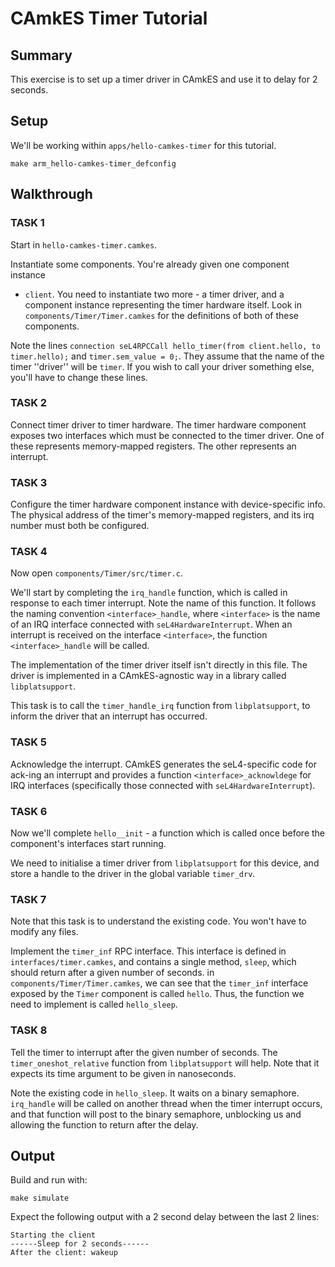 # CAmkES Timer Tutorial


## Summary


This exercise is to set up a timer driver in CAmkES and use it to delay
for 2 seconds.

## Setup


We'll be working within `apps/hello-camkes-timer` for this tutorial.

```
make arm_hello-camkes-timer_defconfig
```

## Walkthrough


### TASK 1


Start in `hello-camkes-timer.camkes`.

Instantiate some components. You're already given one component instance
- `client`. You need to instantiate two more - a timer driver, and a
component instance representing the timer hardware itself. Look in
`components/Timer/Timer.camkes` for the definitions of both of these
components.

Note the lines
`connection seL4RPCCall hello_timer(from client.hello, to timer.hello);`
and `timer.sem_value = 0;`. They assume that the name of the timer
''driver'' will be `timer`. If you wish to call your driver something
else, you'll have to change these lines.

### TASK 2


Connect timer driver to timer hardware. The timer hardware component
exposes two interfaces which must be connected to the timer driver. One
of these represents memory-mapped registers. The other represents an
interrupt.

### TASK 3


Configure the timer hardware component instance with device-specific
info. The physical address of the timer's memory-mapped registers, and
its irq number must both be configured.

### TASK 4


Now open `components/Timer/src/timer.c`.

We'll start by completing the `irq_handle` function, which is called in
response to each timer interrupt. Note the name of this function. It
follows the naming convention `<interface>_handle`, where
`<interface>` is the name of an IRQ interface connected with
`seL4HardwareInterrupt`. When an interrupt is received on the interface
`<interface>`, the function `<interface>_handle` will be
called.

The implementation of the timer driver itself isn't directly in this
file. The driver is implemented in a CAmkES-agnostic way in a library
called `libplatsupport`.

This task is to call the `timer_handle_irq` function from
`libplatsupport`, to inform the driver that an interrupt has occurred.

### TASK 5


Acknowledge the interrupt. CAmkES generates the seL4-specific code for
ack-ing an interrupt and provides a function
`<interface>_acknowldege` for IRQ interfaces (specifically those
connected with `seL4HardwareInterrupt`).

### TASK 6


Now we'll complete `hello__init` - a function which is called once
before the component's interfaces start running.

We need to initialise a timer driver from `libplatsupport` for this
device, and store a handle to the driver in the global variable
`timer_drv`.

### TASK 7


Note that this task is to understand the existing code. You won't have
to modify any files.

Implement the `timer_inf` RPC interface. This interface is defined in
`interfaces/timer.camkes`, and contains a single method, `sleep`, which
should return after a given number of seconds. in
`components/Timer/Timer.camkes`, we can see that the `timer_inf` interface
exposed by the `Timer` component is called `hello`. Thus, the function we
need to implement is called `hello_sleep`.

### TASK 8


Tell the timer to interrupt after the given number of seconds. The
`timer_oneshot_relative` function from `libplatsupport` will help. Note
that it expects its time argument to be given in nanoseconds.

Note the existing code in `hello_sleep`. It waits on a binary semaphore.
`irq_handle` will be called on another thread when the timer interrupt
occurs, and that function will post to the binary semaphore, unblocking
us and allowing the function to return after the delay.

## Output


Build and run with:
```
make simulate
```

Expect the following output with a 2 second delay between the last 2
lines:
```
Starting the client
------Sleep for 2 seconds------
After the client: wakeup
```
